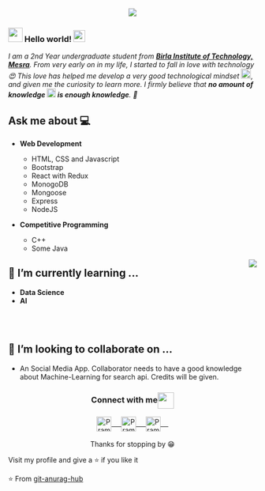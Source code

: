 
<!--
**git-anurag-hub/git-anurag-hub** is a ✨ _special_ ✨ repository because its `README.md` (this file) appears on your GitHub profile.

Here are some ideas to get you started:

- 🌱 I’m currently learning ...
- 👯 I’m looking to collaborate on ...
- 🤔 I’m looking for help with ...
- 💬 Ask me about ...
- 📫 How to reach me: ...
- 😄 Pronouns: ...
- ⚡ Fun fact: ...
-->
<div align="center">
  <h3 align="center"><img align="center" src="https://lh3.googleusercontent.com/oWOSHObJ_dNjGOhvFIAqQMA1BZAK7Y8SFBJsBPNX3_qOEbWJiNgjG5BXVGZYt-UW8YM=w412-h220-rw" /></h3> 
</div>

### <img src="https://github.com/rajput2107/rajput2107/blob/master/Assets/Hi.gif" width="29px"> Hello world!&nbsp;<img src="https://github.com/rajput2107/rajput2107/blob/master/Assets/Earth.gif" width="24px">
<em>I am a 2nd Year undergraduate student from <a href="https://www.bitmesra.ac.in/"><b>Birla Institute of Technology, Mesra</b></a>. From very early on in my life, I started to fall in love with technology 😍 This love has helped me develop a very good technological mindset <img src="https://github.com/rajput2107/rajput2107/blob/master/Assets/PC.gif" height="20px"/>, and given me the curiosity to learn more. I firmly believe that **no amount of knowledge <img src="https://github.com/rajput2107/rajput2107/blob/master/Assets/Rocket.gif" height="18px"> is enough knowledge**. 🧠</em>
 <br/>
## Ask me about :computer:
- **Web Development**
	- HTML, CSS and Javascript 
	- Bootstrap
	- React with Redux 
	- MonogoDB
	- Mongoose
  - Express
  - NodeJS  
  
- **Competitive Programming**
	- C++
	- Some Java

<img align="right" src="https://github.com/rajput2107/rajput2107/blob/master/Assets/Developer.gif"/>



## 🌱 I’m currently learning ...
- **Data Science**
- **AI**
<br/>
  <br/>

## 👯 I’m looking to collaborate on ...
- An Social Media App. Collaborator needs to have a good knowledge about Machine-Learning for search api. Credits will be given.



<div align="center">
  <h3 align="center">Connect with me<img align="center" src="https://github.com/rajput2107/rajput2107/blob/master/Assets/Handshake.gif" height="33px" /></h3> 
</div>
<p align="center">
 <a href="https://www.linkedin.com/in/anurag-gupta-40912a198/" target="blank">
  <img align="center" alt="Pramod's LinkedIn" width="30px" src="https://www.vectorlogo.zone/logos/linkedin/linkedin-icon.svg" /> &nbsp; &nbsp;
 </a>
 <a href="https://www.instagram.com/anurag_.gupta/" target="blank">
  <img align="center" alt="Pramod's Instagram" width="30px" src="https://www.vectorlogo.zone/logos/instagram/instagram-icon.svg" /> &nbsp; &nbsp;
 </a>
 <a href="https://twitter.com/guptaanurag121" target="blank">
  <img align="center" alt="Pramod's Twitter" width="30px" src="https://www.vectorlogo.zone/logos/twitter/twitter-official.svg" /> &nbsp; &nbsp;
 </a>
  <br/>
  <br/>
  Thanks for stopping by 😁<br/>
</p>
Visit my profile and give a ⭐️ if you like it</p>

⭐️ From [git-anurag-hub](https://github.com/git-anurag-hub)
